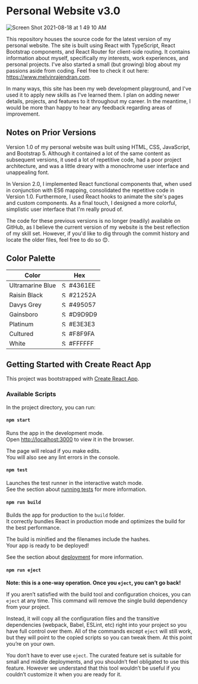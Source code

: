 # Personal Website v3.0

![Screen Shot 2021-08-18 at 1 49 10 AM](https://user-images.githubusercontent.com/44681827/129844408-81cee7c5-3dea-45b8-9873-98ca89e35305.png)

This repository houses the source code for the latest version of my personal website. The site is built using React with TypeScript, React Bootstrap components, and React Router for client-side routing. It contains information about myself, specifically my interests, work experiences, and personal projects. I've also started a small (but growing) blog about my passions aside from coding. Feel free to check it out here: https://www.melvinrajendran.com.

In many ways, this site has been my web development playground, and I've used it to apply new skills as I've learned them. I plan on adding newer details, projects, and features to it throughout my career. In the meantime, I would be more than happy to hear any feedback regarding areas of improvement.

## Notes on Prior Versions

Version 1.0 of my personal website was built using HTML, CSS, JavaScript, and Bootstrap 5. Although it contained a lot of the same content as subsequent versions, it used a lot of repetitive code, had a poor project architecture, and was a little dreary with a monochrome user interface and unappealing font.

In Version 2.0, I implemented React functional components that, when used in conjunction with ES6 mapping, consolidated the repetitive code in Version 1.0. Furthermore, I used React hooks to animate the site's pages and custom components. As a final touch, I designed a more colorful, simplistic user interface that I'm really proud of.

The code for these previous versions is no longer (readily) available on GitHub, as I believe the current version of my website is the best reflection of my skill set. However, if you'd like to dig through the commit history and locate the older files, feel free to do so 😊.

## Color Palette

| Color | Hex |
| ----- | --- |
| Ultramarine Blue | <img width="15" alt="Screen Shot 2021-09-07 at 11 03 05 AM" src="https://user-images.githubusercontent.com/44681827/132367759-c85ccb80-a0a2-4483-a411-6878d991f075.png">  #4361EE |
| Raisin Black | <img width="15" alt="Screen Shot 2021-09-07 at 11 03 13 AM" src="https://user-images.githubusercontent.com/44681827/132367781-a65ff455-3e2d-42d2-bb1a-53efea852435.png">  #21252A |
| Davys Grey | <img width="15" alt="Screen Shot 2021-09-07 at 11 03 19 AM" src="https://user-images.githubusercontent.com/44681827/132367790-64040fd1-8cd3-4786-b9c1-a67f4f663364.png">  #495057 |
| Gainsboro | <img width="15" alt="Screen Shot 2021-09-07 at 11 03 27 AM" src="https://user-images.githubusercontent.com/44681827/132367806-fb9e48e2-17b4-4580-9f49-c0a5af0402b0.png">  #D9D9D9 |
| Platinum | <img width="15" alt="Screen Shot 2021-09-07 at 11 03 34 AM" src="https://user-images.githubusercontent.com/44681827/132367835-c1c7e87d-90fb-4c80-a19c-abc2034ba837.png">  #E3E3E3 |
| Cultured | <img width="15" alt="Screen Shot 2021-09-07 at 11 03 40 AM" src="https://user-images.githubusercontent.com/44681827/132367852-178fcbb1-a041-45e1-a952-840dc9095f7d.png">  #F8F9FA |
| White | <img width="15" alt="Screen Shot 2021-09-07 at 11 03 47 AM" src="https://user-images.githubusercontent.com/44681827/132367869-50219015-92fb-409d-93c4-692b116cc096.png">  #FFFFFF |

## Getting Started with Create React App

This project was bootstrapped with [Create React App](https://github.com/facebook/create-react-app).

### Available Scripts

In the project directory, you can run:

#### `npm start`

Runs the app in the development mode.\
Open [http://localhost:3000](http://localhost:3000) to view it in the browser.

The page will reload if you make edits.\
You will also see any lint errors in the console.

#### `npm test`

Launches the test runner in the interactive watch mode.\
See the section about [running tests](https://facebook.github.io/create-react-app/docs/running-tests) for more information.

#### `npm run build`

Builds the app for production to the `build` folder.\
It correctly bundles React in production mode and optimizes the build for the best performance.

The build is minified and the filenames include the hashes.\
Your app is ready to be deployed!

See the section about [deployment](https://facebook.github.io/create-react-app/docs/deployment) for more information.

#### `npm run eject`

**Note: this is a one-way operation. Once you `eject`, you can’t go back!**

If you aren’t satisfied with the build tool and configuration choices, you can `eject` at any time. This command will remove the single build dependency from your project.

Instead, it will copy all the configuration files and the transitive dependencies (webpack, Babel, ESLint, etc) right into your project so you have full control over them. All of the commands except `eject` will still work, but they will point to the copied scripts so you can tweak them. At this point you’re on your own.

You don’t have to ever use `eject`. The curated feature set is suitable for small and middle deployments, and you shouldn’t feel obligated to use this feature. However we understand that this tool wouldn’t be useful if you couldn’t customize it when you are ready for it.
